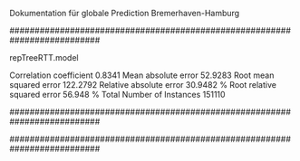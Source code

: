 Dokumentation für globale Prediction Bremerhaven-Hamburg

##########################################################################

repTreeRTT.model

Correlation coefficient                  0.8341
Mean absolute error                     52.9283
Root mean squared error                122.2792
Relative absolute error                 30.9482 %
Root relative squared error             56.948  %
Total Number of Instances               151110     


##########################################################################



##########################################################################


